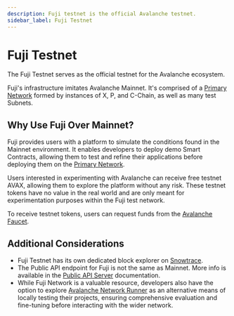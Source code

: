 ```yaml
---
description: Fuji testnet is the official Avalanche testnet. 
sidebar_label: Fuji Testnet
---
```


# Fuji Testnet

The Fuji Testnet serves as the official testnet for the Avalanche ecosystem. 

Fuji's infrastructure imitates Avalanche Mainnet. It's comprised of a
[Primary Network](/learn/avalanche/avalanche-platform.md) formed by instances of X, P, and C-Chain,
as well as many test Subnets. 

## Why Use Fuji Over Mainnet?

Fuji provides users with a platform to simulate the conditions found in the Mainnet environment. It
enables developers to deploy demo Smart Contracts, allowing them to test and refine their applications
before deploying them on the [Primary Network](/learn/avalanche/avalanche-platform.md). 

Users interested in experimenting with Avalanche can receive free testnet AVAX, allowing them to
explore the platform without any risk. These testnet tokens have no value in the real world and are
only meant for experimentation purposes within the Fuji test network. 

To receive testnet tokens, users can request funds from the
[Avalanche Faucet](/subnets/avalanche-subnet-faucet.md#using-the-faucet). 

## Additional Considerations

- Fuji Testnet has its own dedicated block explorer on [Snowtrace](https://testnet.snowtrace.io/). 
- The Public API endpoint for Fuji is not the same as Mainnet. More info is available in the
[Public API Server](/apis/avalanchego/public-api-server) 
documentation.
- While Fuji Network is a valuable resource, developers also
have the option to explore
[Avalanche Network Runner](https://docs.avax.network/quickstart/tools-list#avalanche-network-runner-anr)
as an alternative means of locally testing their projects, ensuring comprehensive evaluation and 
fine-tuning before interacting with the wider network. 
